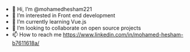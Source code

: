 - 👋 Hi, I’m @mohamedhesham221
- 👀 I’m interested in Front end development
- 🌱 I’m currently learning Vue.js
- 💞️ I’m looking to collaborate on open source projects
- 📫 How to reach me https://www.linkedin.com/in/mohamed-hesham-b7611618a/

<!---
mohamedhesham221/mohamedhesham221 is a ✨ special ✨ repository because its `README.md` (this file) appears on your GitHub profile.
You can click the Preview link to take a look at your changes.
--->
